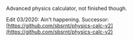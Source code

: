 Advanced physics calculator, not finished though.

Edit 03/2020: Ain't happening. Successor: [https://github.com/sbsrnt/physics-calc-v2](https://github.com/sbsrnt/physics-calc-v2)
